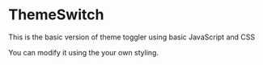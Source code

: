 # ThemeSwitch

This is the basic version of theme toggler using basic JavaScript and CSS 

You can modify it using the your own styling.
